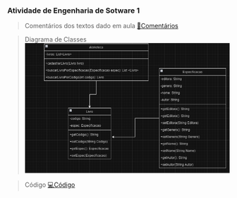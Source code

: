 ### Atividade de Engenharia de Sotware 1 

> Comentários dos textos dado em aula
[📃Comentários](https://github.com/sofialessaa/bertoti/blob/main/engenharia%201/readme.md.txt)

> Diagrama de Classes
![diagrama](https://github.com/sofialessaa/bertoti/blob/main/engenharia%201/diagrama.png)

> Código 
[💻Código](https://github.com/sofialessaa/bertoti/tree/main/engenharia%201/src/main)
